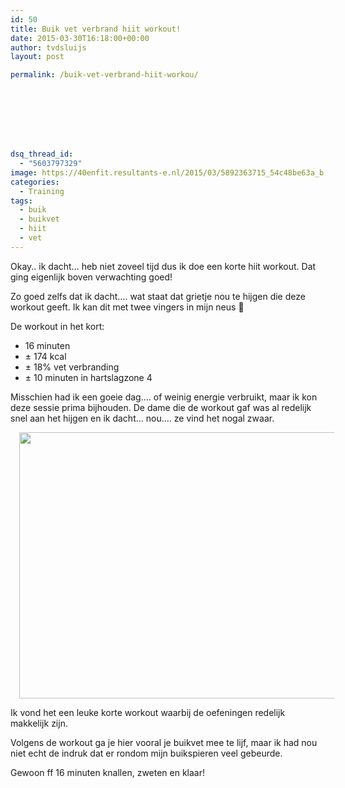 ```yaml
---
id: 50
title: Buik vet verbrand hiit workout!
date: 2015-03-30T16:18:00+00:00
author: tvdsluijs
layout: post

permalink: /buik-vet-verbrand-hiit-workou/








dsq_thread_id:
  - "5603797329"
image: https://40enfit.resultants-e.nl/2015/03/5892363715_54c48be63a_b.jpg
categories:
  - Training
tags:
  - buik
  - buikvet
  - hiit
  - vet
---
```

Okay.. ik dacht… heb niet zoveel tijd dus ik doe een korte hiit workout. Dat ging eigenlijk boven verwachting goed!

Zo goed zelfs dat ik dacht…. wat staat dat grietje nou te hijgen die deze workout geeft. Ik kan dit met twee vingers in mijn neus 🙂

De workout in het kort:

  * 16 minuten
  * ± 174 kcal
  * ± 18% vet verbranding
  * ± 10 minuten in hartslagzone 4

Misschien had ik een goeie dag…. of weinig energie verbruikt, maar ik kon deze sessie prima bijhouden. De dame die de workout gaf was al redelijk snel aan het hijgen en ik dacht… nou…. ze vind het nogal zwaar.

<div class="separator" style="clear: both; text-align: center;">
  <a href="https://farm6.staticflickr.com/5235/5892363715_54c48be63a_b.jpg" imageanchor="1" style="margin-left: 1em; margin-right: 1em;"><img border="0" height="426" src="https://farm6.staticflickr.com/5235/5892363715_54c48be63a_b.jpg" width="640" /></a>
</div>

Ik vond het een leuke korte workout waarbij de oefeningen redelijk makkelijk zijn.
  
Volgens de workout ga je hier vooral je buikvet mee te lijf, maar ik had nou niet echt de indruk dat er rondom mijn buikspieren veel gebeurde. 

Gewoon ff 16 minuten knallen, zweten en klaar!